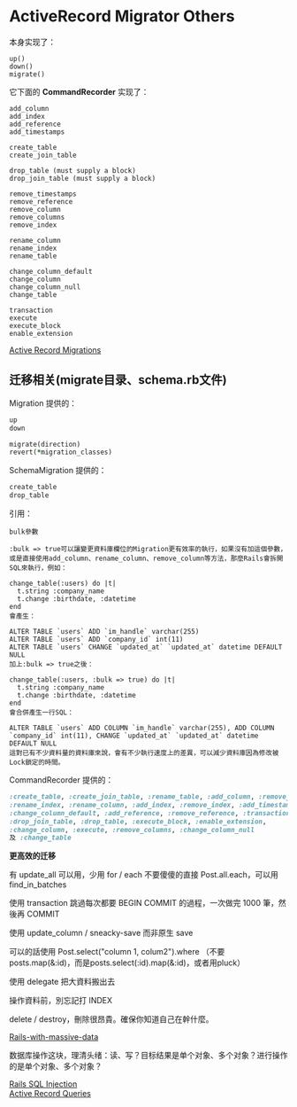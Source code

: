 # ActiveRecord Migrator Others
本身实现了：

```
up()
down()
migrate()
```

它下面的 **CommandRecorder** 实现了：

```
add_column
add_index
add_reference
add_timestamps

create_table
create_join_table

drop_table (must supply a block)
drop_join_table (must supply a block)

remove_timestamps
remove_reference
remove_column
remove_columns
remove_index

rename_column
rename_index
rename_table

change_column_default
change_column
change_column_null
change_table

transaction
execute
execute_block
enable_extension
```

[Active Record Migrations](http://edgeguides.rubyonrails.org/migrations.html)

## 迁移相关(migrate目录、schema.rb文件)

Migration 提供的：

```ruby
up
down

migrate(direction)
revert(*migration_classes)
```

SchemaMigration 提供的：

```ruby
create_table
drop_table
```

引用：

```
bulk參數

:bulk => true可以讓變更資料庫欄位的Migration更有效率的執行，如果沒有加這個參數，或是直接使用add_column、rename_column、remove_column等方法，那麼Rails會拆開SQL來執行，例如：

change_table(:users) do |t|
  t.string :company_name
  t.change :birthdate, :datetime
end
會產生：

ALTER TABLE `users` ADD `im_handle` varchar(255)
ALTER TABLE `users` ADD `company_id` int(11)
ALTER TABLE `users` CHANGE `updated_at` `updated_at` datetime DEFAULT NULL
加上:bulk => true之後：

change_table(:users, :bulk => true) do |t|
  t.string :company_name
  t.change :birthdate, :datetime
end
會合併產生一行SQL：

ALTER TABLE `users` ADD COLUMN `im_handle` varchar(255), ADD COLUMN `company_id` int(11), CHANGE `updated_at` `updated_at` datetime DEFAULT NULL
這對已有不少資料量的資料庫來說，會有不少執行速度上的差異，可以減少資料庫因為修改被Lock鎖定的時間。
```
CommandRecorder 提供的：

```ruby
:create_table, :create_join_table, :rename_table, :add_column, :remove_column,
:rename_index, :rename_column, :add_index, :remove_index, :add_timestamps, :remove_timestamps,
:change_column_default, :add_reference, :remove_reference, :transaction,
:drop_join_table, :drop_table, :execute_block, :enable_extension,
:change_column, :execute, :remove_columns, :change_column_null
及 :change_table
```

**更高效的迁移**

有 update_all 可以用，少用 for / each
不要傻傻的直接 Post.all.each，可以用 find_in_batches

使用 transaction 跳過每次都要 BEGIN COMMIT 的過程，一次做完 1000 筆，然後再 COMMIT

使用 update_column / sneacky-save 而非原生 save

可以的話使用 Post.select("column 1, colum2").where （不要 posts.map(&:id)，而是posts.select(:id).map(&:id)，或者用pluck）

使用 delegate 把大資料搬出去

操作資料前，別忘記打 INDEX

delete / destroy，刪除很昂貴。確保你知道自己在幹什麼。

[Rails-with-massive-data](http://blog.xdite.net/posts/2012/08/22/rails-with-massive-data)

数据库操作这块，理清头绪：读、写？目标结果是单个对象、多个对象？进行操作的是单个对象、多个对象？

[Rails SQL Injection](http://rails-sqli.org/)  
[Active Record Queries](http://www.theodinproject.com/ruby-on-rails/active-record-queries)
